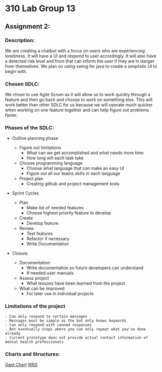 # 310 Lab Group 13
## **Assignment 2:**
### **Description:**
We are creating a chatbot with a focus on users who are experiencing loneliness. It will have a UI and respond to user accordingly. It will also have a detected risk level and from that can inform the user if they are in danger from themselves. We plan on using swing for java to create a simplistic UI to begin with.
### **Chosen SDLC:**

We chose to use Agile Scrum as it will allow us to work quickly through a feature and then go back and choose to work on something else. This will work better than other SDLC for us because we will operate much quicker when working on one feature together and can help figure out problems faster.

### **Phases of the SDLC:**

- Outline planning phase
    - Figure out limitations
        - What can we get accomplished and what needs more time
        - How long will each task take
    - Choose programming language 
        - Choose what language that can make an easy UI
        - Figure out all our teams skills in each language
    - Project plan
        - Creating github and project management tools

- Sprint Cycles
    - Plan
        - Make list of needed features
        - Choose highest priority feature to develop
    - Create
        - Develop feature
    - Review
        - Test features
        - Refactor if necessary
        - Write Documentation

- Closure
    - Documentation
        - Write documentation so future developers can understand
        - If needed user manuals
    - Assess project
        - What lessons have been learned from the project
    - What can be improved
        - For later use in individual projects

### **Limitations of the project**
    - Can only respond to certain messages
    - Messages must be simple as the bot only knows keywords
    - Can only respond with canned responses
    - Bot eventually stops where you can only repeat what you've done already
    - Current prototype does not provide actual contact information of mental health professionals
    

### **Charts and Structures:**
[Gant Chart](https://app.asana.com/read-only/COSC310-Assignment-2-(CHATBOT)/1191351854255875/b44a2272681556ed28b269e3abf307dd/timeline)
[WBS]()


